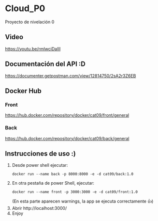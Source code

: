 # Cloud_P0
Proyecto de nivelación 0

## Video
https://youtu.be/rmlwciDaIII

## Documentación del API :D
https://documenter.getpostman.com/view/12814750/2sA2r3Z6EB

## Docker Hub
### Front 
https://hub.docker.com/repository/docker/cat09/front/general
### Back 
https://hub.docker.com/repository/docker/cat09/back/general


## Instrucciones de uso :) 

1. Desde power shell ejecutar:
   ```shell
   docker run --name back -p 8000:8000 -e -d cat09/back:1.0
   ```
3. En otra pestaña de power Shell, ejecutar:
   ```shell
   docker run --name front -p 3000:3000 -e -d cat09/front:1.0
   ```
   (En esta parte aparecen warnings, la app se ejecuta correctamente 👍)
4. Abrir http://localhost:3000/
5. Enjoy 
